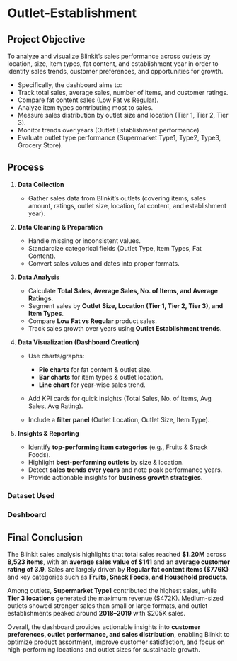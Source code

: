 # Outlet-Establishment

## Project Objective

To analyze and visualize Blinkit’s sales performance across outlets by location, size, item types, fat content, and establishment year in order to identify sales trends, customer preferences, and opportunities for growth.

* Specifically, the dashboard aims to:
* Track total sales, average sales, number of items, and customer ratings.
* Compare fat content sales (Low Fat vs Regular).
* Analyze item types contributing most to sales.
* Measure sales distribution by outlet size and location (Tier 1, Tier 2, Tier 3).
* Monitor trends over years (Outlet Establishment performance).
* Evaluate outlet type performance (Supermarket Type1, Type2, Type3, Grocery Store).

## Process

1. **Data Collection**

   * Gather sales data from Blinkit’s outlets (covering items, sales amount, ratings, outlet size, location, fat content, and establishment year).

2. **Data Cleaning & Preparation**

   * Handle missing or inconsistent values.
   * Standardize categorical fields (Outlet Type, Item Types, Fat Content).
   * Convert sales values and dates into proper formats.

3. **Data Analysis**

   * Calculate **Total Sales, Average Sales, No. of Items, and Average Ratings**.
   * Segment sales by **Outlet Size, Location (Tier 1, Tier 2, Tier 3), and Item Types**.
   * Compare **Low Fat vs Regular** product sales.
   * Track sales growth over years using **Outlet Establishment trends**.

4. **Data Visualization (Dashboard Creation)**

   * Use charts/graphs:

     * **Pie charts** for fat content & outlet size.
     * **Bar charts** for item types & outlet location.
     * **Line chart** for year-wise sales trend.
   * Add KPI cards for quick insights (Total Sales, No. of Items, Avg Sales, Avg Rating).
   * Include a **filter panel** (Outlet Location, Outlet Size, Item Type).

5. **Insights & Reporting**

   * Identify **top-performing item categories** (e.g., Fruits & Snack Foods).
   * Highlight **best-performing outlets** by size & location.
   * Detect **sales trends over years** and note peak performance years.
   * Provide actionable insights for **business growth strategies**.

### Dataset Used


### Deshboard


## Final Conclusion

The Blinkit sales analysis highlights that total sales reached **\$1.20M** across **8,523 items**, with an **average sales value of \$141** and an **average customer rating of 3.9**. Sales are largely driven by **Regular fat content items (\$776K)** and key categories such as **Fruits, Snack Foods, and Household products**.

Among outlets, **Supermarket Type1** contributed the highest sales, while **Tier 3 locations** generated the maximum revenue (\$472K). Medium-sized outlets showed stronger sales than small or large formats, and outlet establishments peaked around **2018–2019** with \$205K sales.

Overall, the dashboard provides actionable insights into **customer preferences, outlet performance, and sales distribution**, enabling Blinkit to optimize product assortment, improve customer satisfaction, and focus on high-performing locations and outlet sizes for sustainable growth.

